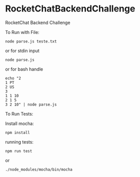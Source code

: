 # RocketChatBackendChallenge
RocketChat Backend Challenge

To Run with File:

```
node parse.js teste.txt
```

or for stdin input

```
node parse.js
```

or for bash handle

```
echo "2
1 PT
2 US
3
1 1 10
2 1 5
3 2 10" | node parse.js
````

To Run Tests:

Install mocha:

`npm install`

running tests:

`npm run test`

or

`./node_modules/mocha/bin/mocha`

